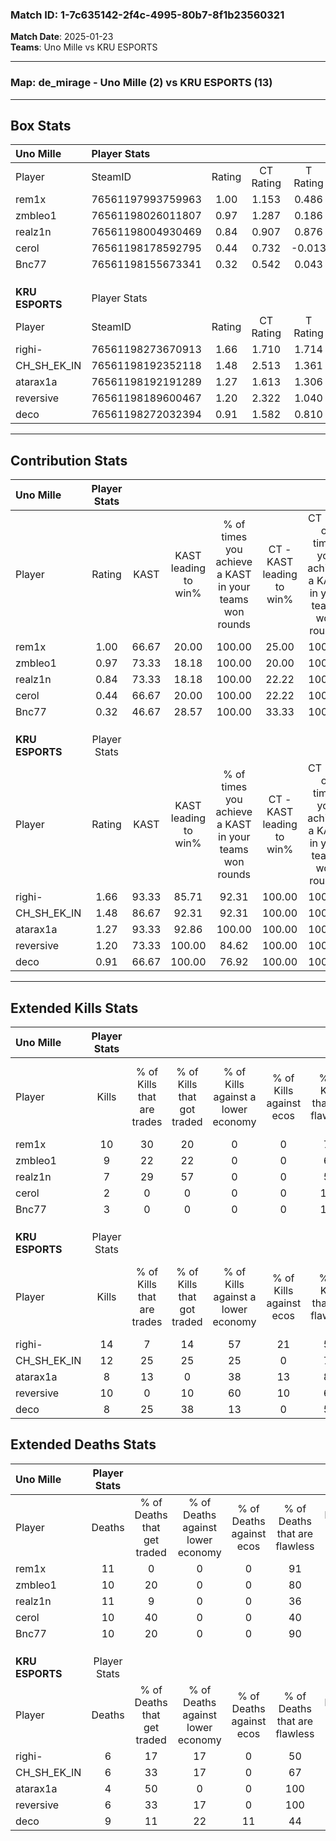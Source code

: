 ### Match ID: 1-7c635142-2f4c-4995-80b7-8f1b23560321  
**Match Date**: 2025-01-23  
**Teams**: Uno Mille vs KRU ESPORTS  

---  

### **Map**: de_mirage - Uno Mille (2) vs KRU ESPORTS (13)  
---  

## Box Stats  

| **Uno Mille**   | Player Stats      |        |           |          |       |      |       |         |        |      |     |
| :- | :- | :-: | :-: | :-: | :-: | :-: | :-: | :-: | :-: | :-: | :-: |
| Player          | SteamID           | Rating | CT Rating | T Rating | KAST  | ADR  | Kills | Assists | Deaths | K/D  | HS% |
| rem1x           | 76561197993759963 |  1.00  |   1.153   |  0.486   | 66.67 | 78.5 |  10   |    2    |   11   | 0.91 | 50  |
| zmbleo1         | 76561198026011807 |  0.97  |   1.287   |  0.186   | 73.33 | 61.7 |   9   |    2    |   10   | 0.90 | 33  |
| realz1n         | 76561198004930469 |  0.84  |   0.907   |  0.876   | 73.33 | 69.1 |   7   |    2    |   11   | 0.64 | 42  |
| cerol           | 76561198178592795 |  0.44  |   0.732   |  -0.013  | 66.67 | 35.2 |   2   |    3    |   10   | 0.20 | 50  |
| Bnc77           | 76561198155673341 |  0.32  |   0.542   |  0.043   | 46.67 | 31.9 |   3   |    0    |   10   | 0.30 | 33  |
|                 |                   |        |           |          |       |      |       |         |        |      |     |
|                 |                   |        |           |          |       |      |       |         |        |      |     |
|                 |                   |        |           |          |       |      |       |         |        |      |     |
| **KRU ESPORTS** | Player Stats      |        |           |          |       |      |       |         |        |      |     |
| Player          | SteamID           | Rating | CT Rating | T Rating | KAST  | ADR  | Kills | Assists | Deaths | K/D  | HS% |
| righi-          | 76561198273670913 |  1.66  |   1.710   |  1.714   | 93.33 | 93.9 |  14   |    3    |   6    | 2.33 | 71  |
| CH_SH_EK_IN     | 76561198192352118 |  1.48  |   2.513   |  1.361   | 86.67 | 85.9 |  12   |    5    |   6    | 2.00 | 50  |
| atarax1a        | 76561198192191289 |  1.27  |   1.613   |  1.306   | 93.33 | 62.1 |   8   |    2    |   4    | 2.00 | 25  |
| reversive       | 76561198189600467 |  1.20  |   2.322   |  1.040   | 73.33 | 71.7 |  10   |    2    |   6    | 1.67 | 80  |
| deco            | 76561198272032394 |  0.91  |   1.582   |  0.810   | 66.67 | 59.7 |   8   |    4    |   9    | 0.89 | 25  |
---  

## Contribution Stats  

| **Uno Mille**   | Player Stats |       |                      |                                                        |                           |                                                             |                          |                                                            |
| :- | :-: | :-: | :-: | :-: | :-: | :-: | :-: | :-: |
| Player          |    Rating    | KAST  | KAST leading to win% | % of times you achieve a KAST in your teams won rounds | CT - KAST leading to win% | CT - % of times you achieve a KAST in your teams won rounds | T - KAST leading to win% | T - % of times you achieve a KAST in your teams won rounds |
| rem1x           |     1.00     | 66.67 |        20.00         |                         100.00                         |           25.00           |                           100.00                            |           0.00           |                            0.00                            |
| zmbleo1         |     0.97     | 73.33 |        18.18         |                         100.00                         |           20.00           |                           100.00                            |           0.00           |                            0.00                            |
| realz1n         |     0.84     | 73.33 |        18.18         |                         100.00                         |           22.22           |                           100.00                            |           0.00           |                            0.00                            |
| cerol           |     0.44     | 66.67 |        20.00         |                         100.00                         |           22.22           |                           100.00                            |           0.00           |                            0.00                            |
| Bnc77           |     0.32     | 46.67 |        28.57         |                         100.00                         |           33.33           |                           100.00                            |           0.00           |                            0.00                            |
|                 |              |       |                      |                                                        |                           |                                                             |                          |                                                            |
|                 |              |       |                      |                                                        |                           |                                                             |                          |                                                            |
|                 |              |       |                      |                                                        |                           |                                                             |                          |                                                            |
| **KRU ESPORTS** | Player Stats |       |                      |                                                        |                           |                                                             |                          |                                                            |
| Player          |    Rating    | KAST  | KAST leading to win% | % of times you achieve a KAST in your teams won rounds | CT - KAST leading to win% | CT - % of times you achieve a KAST in your teams won rounds | T - KAST leading to win% | T - % of times you achieve a KAST in your teams won rounds |
| righi-          |     1.66     | 93.33 |        85.71         |                         92.31                          |          100.00           |                           100.00                            |          81.82           |                           90.00                            |
| CH_SH_EK_IN     |     1.48     | 86.67 |        92.31         |                         92.31                          |          100.00           |                           100.00                            |          90.00           |                           90.00                            |
| atarax1a        |     1.27     | 93.33 |        92.86         |                         100.00                         |          100.00           |                           100.00                            |          90.91           |                           100.00                           |
| reversive       |     1.20     | 73.33 |        100.00        |                         84.62                          |          100.00           |                           100.00                            |          100.00          |                           80.00                            |
| deco            |     0.91     | 66.67 |        100.00        |                         76.92                          |          100.00           |                           100.00                            |          100.00          |                           70.00                            |
---  

## Extended Kills Stats  

| **Uno Mille**   | Player Stats |                            |                            |                                    |                         |                              |                                 |                                       |                    |           |
| :- | :-: | :-: | :-: | :-: | :-: | :-: | :-: | :-: | :-: | :-: |
| Player          |    Kills     | % of Kills that are trades | % of Kills that got traded | % of Kills against a lower economy | % of Kills against ecos | % of Kills that are flawless | % of Kills that are close duels | % of Kills that are assisted by flash | Pistol Round Kills | AWP Kills |
| rem1x           |      10      |             30             |             20             |                 0                  |            0            |              70              |                0                |                   0                   |         4          |     5     |
| zmbleo1         |      9       |             22             |             22             |                 0                  |            0            |              67              |                0                |                   0                   |         1          |     1     |
| realz1n         |      7       |             29             |             57             |                 0                  |            0            |              57              |               14                |                  14                   |         1          |     1     |
| cerol           |      2       |             0              |             0              |                 0                  |            0            |             100              |                0                |                   0                   |         0          |     0     |
| Bnc77           |      3       |             0              |             0              |                 0                  |            0            |             100              |                0                |                   0                   |         1          |     0     |
|                 |              |                            |                            |                                    |                         |                              |                                 |                                       |                    |           |
|                 |              |                            |                            |                                    |                         |                              |                                 |                                       |                    |           |
|                 |              |                            |                            |                                    |                         |                              |                                 |                                       |                    |           |
| **KRU ESPORTS** | Player Stats |                            |                            |                                    |                         |                              |                                 |                                       |                    |           |
| Player          |    Kills     | % of Kills that are trades | % of Kills that got traded | % of Kills against a lower economy | % of Kills against ecos | % of Kills that are flawless | % of Kills that are close duels | % of Kills that are assisted by flash | Pistol Round Kills | AWP Kills |
| righi-          |      14      |             7              |             14             |                 57                 |           21            |              57              |                7                |                   7                   |         0          |     0     |
| CH_SH_EK_IN     |      12      |             25             |             25             |                 25                 |            0            |              75              |                8                |                   0                   |         4          |     0     |
| atarax1a        |      8       |             13             |             0              |                 38                 |           13            |              88              |                0                |                  25                   |         0          |     5     |
| reversive       |      10      |             0              |             10             |                 60                 |           10            |              60              |               20                |                   0                   |         2          |     0     |
| deco            |      8       |             25             |             38             |                 13                 |            0            |              50              |               13                |                   0                   |         3          |     0     |
## Extended Deaths Stats  

| **Uno Mille**   | Player Stats |                             |                                   |                          |                               |                            |                           |               |
| :- | :-: | :-: | :-: | :-: | :-: | :-: | :-: | :-: |
| Player          |    Deaths    | % of Deaths that get traded | % of Deaths against lower economy | % of Deaths against ecos | % of Deaths that are flawless | % of Deaths that are close | % of Deaths while blinded | Deaths to AWP |
| rem1x           |      11      |              0              |                 0                 |            0             |              91               |             0              |             0             |       3       |
| zmbleo1         |      10      |             20              |                 0                 |            0             |              80               |             10             |            20             |       0       |
| realz1n         |      11      |              9              |                 0                 |            0             |              36               |             9              |             0             |       0       |
| cerol           |      10      |             40              |                 0                 |            0             |              40               |             10             |            10             |       1       |
| Bnc77           |      10      |             20              |                 0                 |            0             |              90               |             20             |             0             |       1       |
|                 |              |                             |                                   |                          |                               |                            |                           |               |
|                 |              |                             |                                   |                          |                               |                            |                           |               |
|                 |              |                             |                                   |                          |                               |                            |                           |               |
| **KRU ESPORTS** | Player Stats |                             |                                   |                          |                               |                            |                           |               |
| Player          |    Deaths    | % of Deaths that get traded | % of Deaths against lower economy | % of Deaths against ecos | % of Deaths that are flawless | % of Deaths that are close | % of Deaths while blinded | Deaths to AWP |
| righi-          |      6       |             17              |                17                 |            0             |              50               |             17             |             0             |       2       |
| CH_SH_EK_IN     |      6       |             33              |                17                 |            0             |              67               |             0              |             0             |       0       |
| atarax1a        |      4       |             50              |                 0                 |            0             |              100              |             0              |             0             |       0       |
| reversive       |      6       |             33              |                17                 |            0             |              100              |             0              |            17             |       4       |
| deco            |      9       |             11              |                22                 |            11            |              44               |             0              |             0             |       1       |
